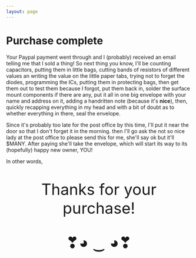 ```yaml
---
layout: page
---
```

# Purchase complete

Your Paypal payment went through and I (probably) received an email telling me that I sold a thing! So next thing you know, I'll be counting capacitors, putting them in little bags, cutting bands of resistors of different values an writing the value on the little paper tabs, trying not to forget the diodes, programming the ICs, putting them in protecting bags, then get them out to test them because I forgot, put them back in, solder the surface mount components if there are any, put it all in one big envelope with your name and address on it, adding a handritten note (because it's **nice**), then, quickly recapping everything in my head and with a bit of doubt as to whether everything in there, seal the envelope.

Since it's probably too late for the post office by this time, I'll put it near the door so that I don't forget it in the morning. then I'll go ask the not so nice lady at the post office to please send this for me, she'll say ok but it'll $MANY. After paying she'll take the envelope, which will start its way to its (hopefully) happy new owner, YOU!

In other words,

<p style="font-size:3em; text-align:center">Thanks for your purchase!</p>

<p style="font-size:3em; text-align:center">❣◕ ‿ ◕❣</p>